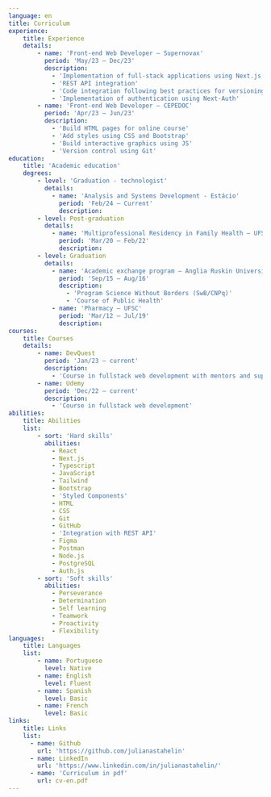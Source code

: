 ```yaml
---
language: en
title: Curriculum
experience: 
    title: Experience
    details:
        - name: 'Front-end Web Developer – Supernovax'
          period: 'May/23 – Dec/23'
          description:
            - 'Implementation of full-stack applications using Next.js, Typescript, Tailwind, Contentlayer and Framer-motion'
            - 'REST API integration'
            - 'Code integration following best practices for versioning and Git feature branch workflow'
            - 'Implementation of authentication using Next-Auth'
        - name: 'Front-end Web Developer – CEPEDOC'
          period: 'Apr/23 – Jun/23'
          description:
            - 'Build HTML pages for online course'
            - 'Add styles using CSS and Bootstrap'
            - 'Build interactive graphics using JS'
            - 'Version control using Git'
education:
    title: 'Academic education'
    degrees:
        - level: 'Graduation - technologist'
          details:
            - name: 'Analysis and Systems Development - Estácio'
              period: 'Feb/24 – Current'
              description: 
        - level: Post-graduation
          details:
            - name: 'Multiprofessional Residency in Family Health – UFSC'
              period: 'Mar/20 – Feb/22'
              description: 
        - level: Graduation
          details:
            - name: 'Academic exchange program – Anglia Ruskin University/UK'
              period: 'Sep/15 – Aug/16'
              description:
                - 'Program Science Without Borders (SwB/CNPq)'
                - 'Course of Public Health'
            - name: 'Pharmacy – UFSC'
              period: 'Mar/12 – Jul/19'
              description: 
courses:
    title: Courses
    details:
        - name: DevQuest
          period: 'Jan/23 – current'
          description: 
            - 'Course in fullstack web development with mentors and support'
        - name: Udemy
          period: 'Dec/22 – current'
          description:
            - 'Course in fullstack web development'
abilities: 
    title: Abilities 
    list:          
        - sort: 'Hard skills' 
          abilities:
            - React
            - Next.js
            - Typescript
            - JavaScript
            - Tailwind
            - Bootstrap
            - 'Styled Components'
            - HTML
            - CSS
            - Git
            - GitHub
            - 'Integration with REST API'
            - Figma
            - Postman
            - Node.js
            - PostgreSQL
            - Auth.js
        - sort: 'Soft skills'
          abilities: 
            - Perseverance
            - Determination
            - Self learning
            - Teamwork 
            - Proactivity
            - Flexibility
languages:
    title: Languages
    list: 
        - name: Portuguese
          level: Native
        - name: English 
          level: Fluent
        - name: Spanish
          level: Basic
        - name: French
          level: Basic
links: 
    title: Links
    list: 
      - name: Github
        url: 'https://github.com/julianastahelin'
      - name: LinkedIn
        url: 'https://www.linkedin.com/in/julianastahelin/'
      - name: 'Curriculum in pdf'
        url: cv-en.pdf
---
```

